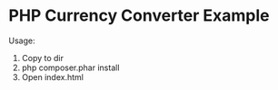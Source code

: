 # PHP Currency Converter Example

Usage:

1. Copy to dir
2. php composer.phar install
3. Open index.html